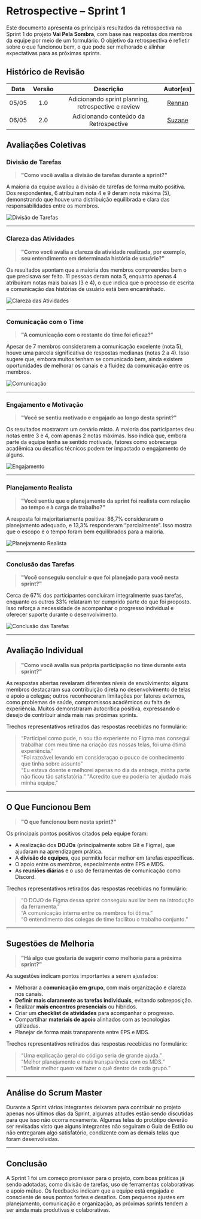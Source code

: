 # Retrospective – Sprint 1

Este documento apresenta os principais resultados da retrospectiva na Sprint 1 do projeto **Vai Pela Sombra**, com base nas respostas dos membros da equipe por meio de um formulário. O objetivo da retrospectiva é refletir sobre o que funcionou bem, o que pode ser melhorado e alinhar expectativas para as próximas sprints.

## Histórico de Revisão
| Data | Versão | Descrição | Autor(es)|
|:----:|:------:|:---------:|:--------:|
| 05/05 | 1.0 | Adicionando sprint planning, retrospective e review | [Rennan](https://github.com/renannOgomes)|
| 06/05 | 2.0 | Adicionando conteúdo da Retrospective | [Suzane](https://github.com/suzaneaduarte)|

## Avaliações Coletivas

### Divisão de Tarefas

> **"Como você avalia a divisão de tarefas durante a sprint?"**

A maioria da equipe avaliou a divisão de tarefas de forma muito positiva. Dos respondentes, 6 atribuíram nota 4 e 9 deram nota máxima (5), demonstrando que houve uma distribuição equilibrada e clara das responsabilidades entre os membros.

![Divisão de Tarefas](../../img/divisao_tarefas.png)

---

### Clareza das Atividades

> **"Como você avalia a clareza da atividade realizada, por exemplo, seu entendimento em determinada história de usuário?"**

Os resultados apontam que a maioria dos membros compreendeu bem o que precisava ser feito. 11 pessoas deram nota 5, enquanto apenas 4 atribuíram notas mais baixas (3 e 4), o que indica que o processo de escrita e comunicação das histórias de usuário está bem encaminhado.

![Clareza das Atividades](../../img/clareza_atividades.png)

---

### Comunicação com o Time

> **"A comunicação com o restante do time foi eficaz?"**

Apesar de 7 membros considerarem a comunicação excelente (nota 5), houve uma parcela significativa de respostas medianas (notas 2 a 4). Isso sugere que, embora muitos tenham se comunicado bem, ainda existem oportunidades de melhorar os canais e a fluidez da comunicação entre os membros.

![Comunicação](../../img/comunicacao_time.png)

---

### Engajamento e Motivação

> **"Você se sentiu motivado e engajado ao longo desta sprint?"**

Os resultados mostraram um cenário misto. A maioria dos participantes deu notas entre 3 e 4, com apenas 2 notas máximas. Isso indica que, embora parte da equipe tenha se sentido motivada, fatores como sobrecarga acadêmica ou desafios técnicos podem ter impactado o engajamento de alguns.

![Engajamento](../../img/engajamento.png)

---

### Planejamento Realista

> **"Você sentiu que o planejamento da sprint foi realista com relação ao tempo e à carga de trabalho?"**

A resposta foi majoritariamente positiva: 86,7% consideraram o planejamento adequado, e 13,3% responderam “parcialmente”. Isso mostra que o escopo e o tempo foram bem equilibrados para a maioria.

![Planejamento Realista](../../img/planejamento.png)

---

### Conclusão das Tarefas

> **"Você conseguiu concluir o que foi planejado para você nesta sprint?"**

Cerca de 67% dos participantes concluíram integralmente suas tarefas, enquanto os outros 33% relataram ter cumprido parte do que foi proposto. Isso reforça a necessidade de acompanhar o progresso individual e oferecer suporte durante o desenvolvimento.

![Conclusão das Tarefas](../../img/conclusao_tarefas.png)

---

## Avaliação Individual

> **"Como você avalia sua própria participação no time durante esta sprint?"**

As respostas abertas revelaram diferentes níveis de envolvimento: alguns membros destacaram sua contribuição direta no desenvolvimento de telas e apoio a colegas; outros reconheceram limitações por fatores externos, como problemas de saúde, compromissos acadêmicos ou falta de experiência. Muitos demonstraram autocrítica positiva, expressando o desejo de contribuir ainda mais nas próximas sprints.

Trechos representativos retirados das respostas recebidas no formulário:

> “Participei como pude, n sou tão experiente no Figma mas consegui trabalhar com meu time na criação das nossas telas, foi uma ótima experiência.”  
> “Foi razoável levando em consideraçao o pouco de conhecimento que tinha sobre assunto”  
> “Eu estava doente e melhorei apenas no dia da entrega, minha parte não ficou tão satisfatória.”
> "Acredito que eu poderia ter ajudado mais minha equipe."

---

## O Que Funcionou Bem

> **"O que funcionou bem nesta sprint?"**

Os principais pontos positivos citados pela equipe foram:

- A realização dos **DOJOs** (principalmente sobre Git e Figma), que ajudaram na aprendizagem prática.
- A **divisão de equipes**, que permitiu focar melhor em tarefas específicas.
- O apoio entre os membros, especialmente entre EPS e MDS.
- As **reuniões diárias** e o uso de ferramentas de comunicação como Discord.

Trechos representativos retirados das respostas recebidas no formulário:

> “O DOJO de Figma dessa sprint conseguiu auxiliar bem na introdução da ferramenta.”  
> “A comunicação interna entre os membros foi ótima.”  
> “O entendimento dos colegas de time facilitou o trabalho conjunto.”

---

## Sugestões de Melhoria

> **"Há algo que gostaria de sugerir como melhoria para a próxima sprint?"**

As sugestões indicam pontos importantes a serem ajustados:

- Melhorar a **comunicação em grupo**, com mais organização e clareza nos canais.
- **Definir mais claramente as tarefas individuais**, evitando sobreposição.
- Realizar **mais encontros presenciais** ou híbridos.
- Criar um **checklist de atividades** para acompanhar o progresso.
- Compartilhar **materiais de apoio** alinhados com as tecnologias utilizadas.
- Planejar de forma mais transparente entre EPS e MDS.

Trechos representativos retirados das respostas recebidas no formulário:

> “Uma explicação geral do código seria de grande ajuda.”  
> “Melhor planejamento e mais transparência com os MDS.”  
> “Definir melhor quem vai fazer o quê dentro de cada grupo.”

---

## Análise do Scrum Master

Durante a Sprint vários integrantes deixaram para contribuir no projeto apenas nos últimos dias da Sprint, algumas atitudes estão sendo discutidas para que isso não ocorra novamente. Algumas telas do protótipo deverão ser revisadas visto que alguns integrantes não seguiram o Guia de Estilo ou não entregaram algo satisfatório, condizente com as demais telas que foram desenvolvidas. 

---

## Conclusão

A Sprint 1 foi um começo promissor para o projeto, com boas práticas já sendo adotadas, como divisão de tarefas, uso de ferramentas colaborativas e apoio mútuo. Os feedbacks indicam que a equipe está engajada e consciente de seus pontos fortes e desafios. Com pequenos ajustes em planejamento, comunicação e organização, as próximas sprints tendem a ser ainda mais produtivas e colaborativas.

